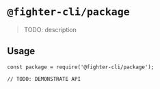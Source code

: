 # `@fighter-cli/package`

> TODO: description

## Usage

```
const package = require('@fighter-cli/package');

// TODO: DEMONSTRATE API
```
